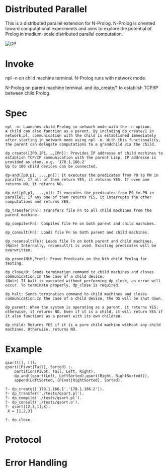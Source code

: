 # Distributed Parallel
This is a distributed parallel extension for N-Prolog. N-Prolog is oriented toward computational experiments and aims to explore the potential of Prolog in medium-scale distributed parallel computation.

![DP](para1.png)

# Invoke

npl -n on child machine terminal. N-Prolog runs with network mode.

N-Prolog on parent machine terminal. and dp_create/1 to establish TCP/IP between child Prolog.

# Spec

    npl -n: Launches child Prolog in network mode with the -n option.
    A child can also function as a parent. By including dp_create/1 in network.pl, communication with the child is established immediately after starting in network mode using npl -n. With this functionality, the parent can delegate computations to a grandchild via the child.

    dp_create([IP0,IP1, …,IPn]): Provides IP addresse of child machines to establish TCP/IP communication with the parent Lisp. IP addresse is provided as atom. e.g. '178.1.166.2'
    Up to 100 child devices can be connected.

    dp-and([p0,p1, ...,pn]): It executes the predicates from P0 to PN in parallel. If all of them return YES, it returns YES. If even one returns NO, it returns NO.

    dp_or([p0,p1, ...,n]): It executes the predicates from P0 to PN in parallel. If any one of them returns YES, it interrupts the other computations and returns YES.

    dp_transfer(Fn): Transfers file Fn to all child machines from the parent machine.

    dp_compile(Fn): Compiles file Fn on both parent and child machines.

    dp_consult(Fn): Loads file Fn on both parent and child machines.
    
    dp_reconsult(Fn): Loads file Fn on both parent and child machines.
    (Note) Internally, reconsult/1 is used. Existing predicates will be overwritten.

    dp_prove(Nth,Pred): Prove Predicate on the Nth child Prolog for testing.

    dp_close/0: Sends termination command to child machines and closes communication.In the case of a child device.
    (Note) If halt is executed without performing dp_close, an error will occur. To terminate properly, dp_close is required.

    dp_halt: Sends termination command to child machines and closes communication.In the case of a child device, the OS will be shut down.

    dp_parent: When the system is operating as a parent, it returns YES; otherwise, it returns NO. Even if it is a child, it will return YES if it also functions as a parent with its own children.

    dp_child: Returns YES if it is a pure child machine without any child machines. Otherwise, returns NO.

    
# Example

```
qsort([], []). 
qsort([Pivot|Tail], Sorted) :-
    partition(Pivot, Tail, Left, Right),
    dp_and([qsort(Left, LeftSorted),qsort(Right, RightSorted)]),   
    append(LeftSorted, [Pivot|RightSorted], Sorted). 

?- dp_create(['178.1.166.1','178.1.166.2']).
?- dp_transfer('./tests/qsort.pl').
?- dp_compile('./tests/qsort.pl').
?- dp_consult('./tests/qsort.o').
?- qsort([2,3,1],X).
 X = [1,2,3] 

?- dp_close.
```

# Protocol


# Error Handling


